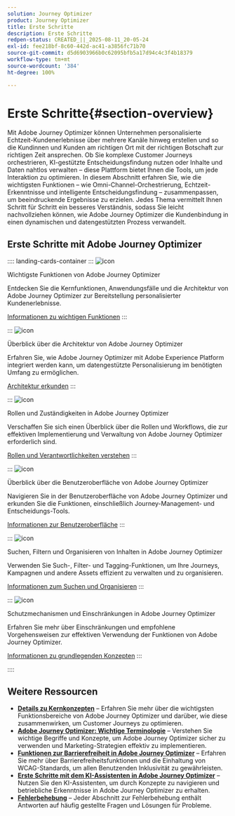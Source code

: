 ```yaml
---
solution: Journey Optimizer
product: Journey Optimizer
title: Erste Schritte
description: Erste Schritte
redpen-status: CREATED_||_2025-08-11_20-05-24
exl-id: fee218bf-8c60-442d-ac41-a3856fc71b70
source-git-commit: d5d6903966b0c62095bfb5a17d94c4c3f4b18379
workflow-type: tm+mt
source-wordcount: '384'
ht-degree: 100%

---
```


# Erste Schritte{#section-overview}

Mit Adobe Journey Optimizer können Unternehmen personalisierte Echtzeit-Kundenerlebnisse über mehrere Kanäle hinweg erstellen und so die Kundinnen und Kunden am richtigen Ort mit der richtigen Botschaft zur richtigen Zeit ansprechen. Ob Sie komplexe Customer Journeys orchestrieren, KI-gestützte Entscheidungsfindung nutzen oder Inhalte und Daten nahtlos verwalten – diese Plattform bietet Ihnen die Tools, um jede Interaktion zu optimieren. In diesem Abschnitt erfahren Sie, wie die wichtigsten Funktionen – wie Omni-Channel-Orchestrierung, Echtzeit-Erkenntnisse und intelligente Entscheidungsfindung – zusammenpassen, um beeindruckende Ergebnisse zu erzielen. Jedes Thema vermittelt Ihnen Schritt für Schritt ein besseres Verständnis, sodass Sie leicht nachvollziehen können, wie Adobe Journey Optimizer die Kundenbindung in einen dynamischen und datengestützten Prozess verwandelt.

## Erste Schritte mit Adobe Journey Optimizer

:::: landing-cards-container
:::
![icon](https://cdn.experienceleague.adobe.com/icons/book.svg)

Wichtigste Funktionen von Adobe Journey Optimizer

Entdecken Sie die Kernfunktionen, Anwendungsfälle und die Architektur von Adobe Journey Optimizer zur Bereitstellung personalisierter Kundenerlebnisse.

[Informationen zu wichtigen Funktionen](../using/start/get-started.md)
:::

:::
![icon](https://cdn.experienceleague.adobe.com/icons/code-branch.svg)

Überblick über die Architektur von Adobe Journey Optimizer

Erfahren Sie, wie Adobe Journey Optimizer mit Adobe Experience Platform integriert werden kann, um datengestützte Personalisierung im benötigten Umfang zu ermöglichen. 

[Architektur erkunden](../using/start/architecture-concepts-redpen.md)
:::

:::
![icon](https://cdn.experienceleague.adobe.com/icons/list-check.svg)

Rollen und Zuständigkeiten in Adobe Journey Optimizer

Verschaffen Sie sich einen Überblick über die Rollen und Workflows, die zur effektiven Implementierung und Verwaltung von Adobe Journey Optimizer erforderlich sind.

[Rollen und Verantwortlichkeiten verstehen](../using/start/quick-start.md)
:::

:::
![icon](https://cdn.experienceleague.adobe.com/icons/gear.svg?lang=de)

Überblick über die Benutzeroberfläche von Adobe Journey Optimizer

Navigieren Sie in der Benutzeroberfläche von Adobe Journey Optimizer und erkunden Sie die Funktionen, einschließlich Journey-Management- und Entscheidungs-Tools.

[Informationen zur Benutzeroberfläche](../using/start/user-interface.md)
:::

:::
![icon](https://cdn.experienceleague.adobe.com/icons/circle-play.svg)

Suchen, Filtern und Organisieren von Inhalten in Adobe Journey Optimizer

Verwenden Sie Such-, Filter- und Tagging-Funktionen, um Ihre Journeys, Kampagnen und andere Assets effizient zu verwalten und zu organisieren.

[Informationen zum Suchen und Organisieren](../using/start/search-filter-categorize.md)
:::

:::
![icon](https://cdn.experienceleague.adobe.com/icons/puzzle-piece.svg)

Schutzmechanismen und Einschränkungen in Adobe Journey Optimizer

Erfahren Sie mehr über Einschränkungen und empfohlene Vorgehensweisen zur effektiven Verwendung der Funktionen von Adobe Journey Optimizer.

[Informationen zu grundlegenden Konzepten](../using/start/guardrails.md)
:::

::::


## Weitere Ressourcen

- **[Details zu Kernkonzepten](../using/start/functional-areas-redpen.md)** – Erfahren Sie mehr über die wichtigsten Funktionsbereiche von Adobe Journey Optimizer und darüber, wie diese zusammenwirken, um Customer Journeys zu optimieren.
- **[Adobe Journey Optimizer: Wichtige Terminologie](../using/start/terminology-md-redpen.md)** – Verstehen Sie wichtige Begriffe und Konzepte, um Adobe Journey Optimizer sicher zu verwenden und Marketing-Strategien effektiv zu implementieren.
- **[Funktionen zur Barrierefreiheit in Adobe Journey Optimizer](../using/start/accessibility.md)** – Erfahren Sie mehr über Barrierefreiheitsfunktionen und die Einhaltung von WCAG-Standards, um allen Benutzenden Inklusivität zu gewährleisten.
- **[Erste Schritte mit dem KI-Assistenten in Adobe Journey Optimizer](../using/start/ai-assistant.md)** – Nutzen Sie den KI-Assistenten, um durch Konzepte zu navigieren und betriebliche Erkenntnisse in Adobe Journey Optimizer zu erhalten.
- **[Fehlerbehebung](../using/start/troubleshooting.md)** – Jeder Abschnitt zur Fehlerbehebung enthält Antworten auf häufig gestellte Fragen und Lösungen für Probleme.

